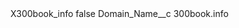<?xml version="1.0" encoding="UTF-8"?>
<CustomMetadata xmlns="http://soap.sforce.com/2006/04/metadata" xmlns:xsi="http://www.w3.org/2001/XMLSchema-instance" xmlns:xsd="http://www.w3.org/2001/XMLSchema">
    <label>X300book_info</label>
    <protected>false</protected>
    <values>
        <field>Domain_Name__c</field>
        <value xsi:type="xsd:string">300book.info</value>
    </values>
</CustomMetadata>

